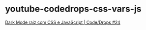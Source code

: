 # youtube-codedrops-css-vars-js
[Dark Mode raiz com CSS e JavaScript | Code/Drops #24](https://www.youtube.com/watch?v=BvhYm0BOLvA)
